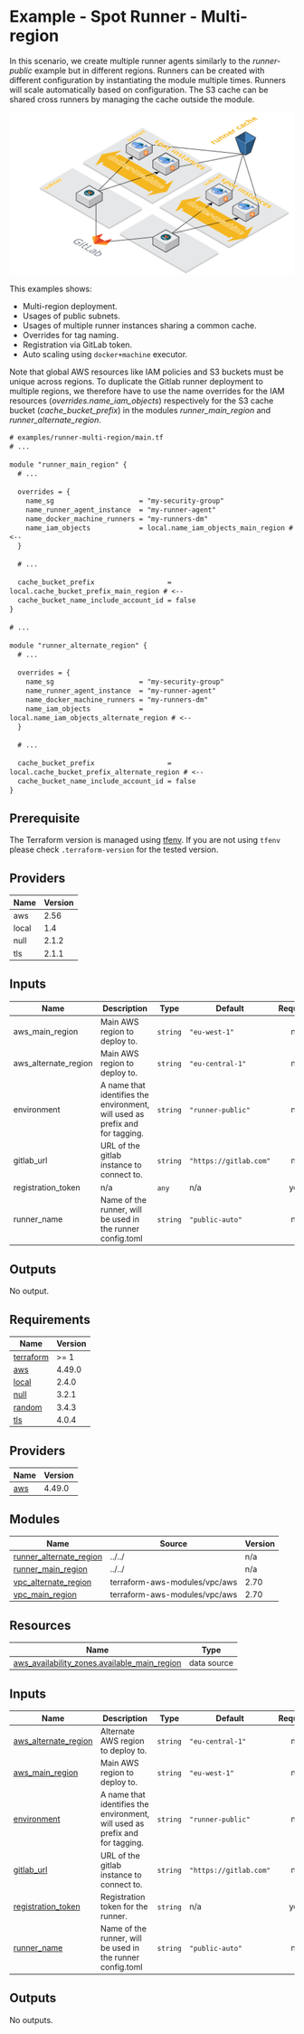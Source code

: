 # Example - Spot Runner - Multi-region

In this scenario, we create multiple runner agents similarly to the _runner-public_ example but in different regions. Runners can be created with different configuration by instantiating the module multiple times. Runners will scale automatically based on configuration. The S3 cache can be shared cross runners by managing the cache outside the module.

![runners-cache](https://github.com/npalm/assets/raw/master/images/terraform-aws-gitlab-runner/runner-cache.png)

This examples shows:

  - Multi-region deployment.
  - Usages of public subnets.
  - Usages of multiple runner instances sharing a common cache.
  - Overrides for tag naming.
  - Registration via GitLab token.
  - Auto scaling using `docker+machine` executor.

Note that global AWS resources like IAM policies and S3 buckets must be unique across regions.
To duplicate the Gitlab runner deployment to multiple regions, we therefore have to use the name overrides for the IAM resources (_overrides.name_iam_objects_) respectively for the S3 cache bucket (_cache_bucket_prefix_) in the modules _runner_main_region_ and _runner_alternate_region_.

```hcl
# examples/runner-multi-region/main.tf
# ...

module "runner_main_region" {
  # ...
  
  overrides = {
    name_sg                     = "my-security-group"
    name_runner_agent_instance  = "my-runner-agent"
    name_docker_machine_runners = "my-runners-dm"
    name_iam_objects            = local.name_iam_objects_main_region # <--
  }

  # ...

  cache_bucket_prefix                  = local.cache_bucket_prefix_main_region # <--
  cache_bucket_name_include_account_id = false
}

# ...

module "runner_alternate_region" {
  # ...
  
  overrides = {
    name_sg                     = "my-security-group"
    name_runner_agent_instance  = "my-runner-agent"
    name_docker_machine_runners = "my-runners-dm"
    name_iam_objects            = local.name_iam_objects_alternate_region # <--
  }

  # ...

  cache_bucket_prefix                  = local.cache_bucket_prefix_alternate_region # <--
  cache_bucket_name_include_account_id = false
}
```

## Prerequisite

The Terraform version is managed using [tfenv](https://github.com/Zordrak/tfenv). If you are not using `tfenv` please check `.terraform-version` for the tested version.

## Providers

| Name | Version |
|------|---------|
| aws | 2.56 |
| local | 1.4 |
| null | 2.1.2 |
| tls | 2.1.1 |

## Inputs

| Name | Description | Type | Default | Required |
|------|-------------|------|---------|:-----:|
| aws\_main\_region | Main AWS region to deploy to. | `string` | `"eu-west-1"` | no |
| aws\_alternate\_region | Main AWS region to deploy to. | `string` | `"eu-central-1"` | no |
| environment | A name that identifies the environment, will used as prefix and for tagging. | `string` | `"runner-public"` | no |
| gitlab\_url | URL of the gitlab instance to connect to. | `string` | `"https://gitlab.com"` | no |
| registration\_token | n/a | `any` | n/a | yes |
| runner\_name | Name of the runner, will be used in the runner config.toml | `string` | `"public-auto"` | no |

## Outputs

No output.

<!-- BEGIN_TF_DOCS -->
## Requirements

| Name | Version |
|------|---------|
| <a name="requirement_terraform"></a> [terraform](#requirement\_terraform) | >= 1 |
| <a name="requirement_aws"></a> [aws](#requirement\_aws) | 4.49.0 |
| <a name="requirement_local"></a> [local](#requirement\_local) | 2.4.0 |
| <a name="requirement_null"></a> [null](#requirement\_null) | 3.2.1 |
| <a name="requirement_random"></a> [random](#requirement\_random) | 3.4.3 |
| <a name="requirement_tls"></a> [tls](#requirement\_tls) | 4.0.4 |

## Providers

| Name | Version |
|------|---------|
| <a name="provider_aws"></a> [aws](#provider\_aws) | 4.49.0 |

## Modules

| Name | Source | Version |
|------|--------|---------|
| <a name="module_runner_alternate_region"></a> [runner\_alternate\_region](#module\_runner\_alternate\_region) | ../../ | n/a |
| <a name="module_runner_main_region"></a> [runner\_main\_region](#module\_runner\_main\_region) | ../../ | n/a |
| <a name="module_vpc_alternate_region"></a> [vpc\_alternate\_region](#module\_vpc\_alternate\_region) | terraform-aws-modules/vpc/aws | 2.70 |
| <a name="module_vpc_main_region"></a> [vpc\_main\_region](#module\_vpc\_main\_region) | terraform-aws-modules/vpc/aws | 2.70 |

## Resources

| Name | Type |
|------|------|
| [aws_availability_zones.available_main_region](https://registry.terraform.io/providers/hashicorp/aws/4.49.0/docs/data-sources/availability_zones) | data source |

## Inputs

| Name | Description | Type | Default | Required |
|------|-------------|------|---------|:--------:|
| <a name="input_aws_alternate_region"></a> [aws\_alternate\_region](#input\_aws\_alternate\_region) | Alternate AWS region to deploy to. | `string` | `"eu-central-1"` | no |
| <a name="input_aws_main_region"></a> [aws\_main\_region](#input\_aws\_main\_region) | Main AWS region to deploy to. | `string` | `"eu-west-1"` | no |
| <a name="input_environment"></a> [environment](#input\_environment) | A name that identifies the environment, will used as prefix and for tagging. | `string` | `"runner-public"` | no |
| <a name="input_gitlab_url"></a> [gitlab\_url](#input\_gitlab\_url) | URL of the gitlab instance to connect to. | `string` | `"https://gitlab.com"` | no |
| <a name="input_registration_token"></a> [registration\_token](#input\_registration\_token) | Registration token for the runner. | `string` | n/a | yes |
| <a name="input_runner_name"></a> [runner\_name](#input\_runner\_name) | Name of the runner, will be used in the runner config.toml | `string` | `"public-auto"` | no |

## Outputs

No outputs.
<!-- END_TF_DOCS -->
